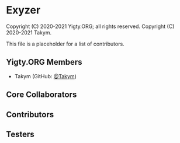 # Exyzer
Copyright (C) 2020-2021 Yigty.ORG; all rights reserved.
Copyright (C) 2020-2021 Takym.

This file is a placeholder for a list of contributors.

## Yigty.ORG Members
* Takym (GitHub: [@Takym](https://github.com/Takym))

## Core Collaborators

## Contributors

## Testers
